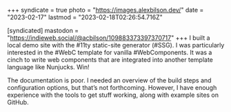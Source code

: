 +++
syndicate = true
photo = "https://images.alexbilson.dev/"
date = "2023-02-17"
lastmod = "2023-02-18T02:26:54.716Z"

[syndicated]
mastodon = "https://indieweb.social/@acbilson/109883373397370717"
+++
I built a local demo site with the #11ty static-site generator (#SSG). I was particularly interested in the #WebC template for vanilla #WebComponents. It was a cinch to write web components that are integrated into another template language like Nunjucks. Win!

The documentation is poor. I needed an overview of the build steps and configuration options, but that’s not forthcoming. However, I have enough experience with the tools to get stuff working, along with example sites on GitHub.